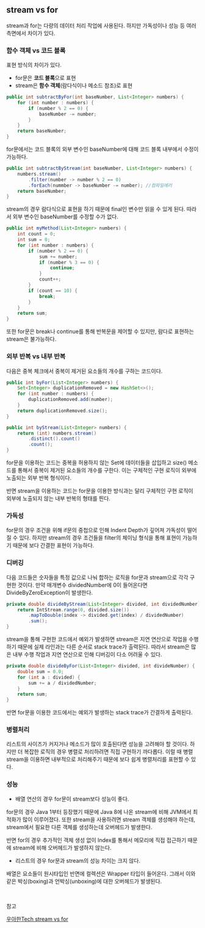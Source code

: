 ## stream vs for

stream과 for는 다량의 데이터 처리 작업에 사용된다. 하지만 가독성이나 성능 등 여러 측면에서 차이가 있다.

### 함수 객체 vs 코드 블록

표현 방식의 차이가 있다. 

- for문은 **코드 블록**으로 표현
- stream은 **함수 객체**(람다식이나 메소드 참조)로 표현

```java
public int subtractByFor(int baseNumber, List<Integer> numbers) {
    for (int number : numbers) {
        if (number % 2 == 0) {
            baseNumber -= number;
        }
    }
    return baseNumber;
}
```

for문에서는 코드 블록의 외부 변수인 baseNumber에 대해 코드 블록 내부에서 수정이 가능하다.

```java
public int subtractByStream(int baseNumber, List<Integer> numbers) {
    numbers.stream()
        .filter(number -> number % 2 == 0)
        .forEach(nummber -> baseNumber -= number); //컴파일에러
    return baseNumber;
}
```

stream의 경우 람다식으로 표현을 하기 때문에 final인 변수만 읽을 수 있게 된다. 따라서 외부 변수인 baseNumber를 수정할 수가 없다.

```java
public int myMethod(List<Integer> numbers) {
    int count = 0;
    int sum = 0;
    for (int number : numbers) {
        if (number % 2 == 0) {
            sum += number;
            if (number % 3 == 0) {
                continue;
            }
            count++;
        }
        if (count == 10) {
            break;
        }
    }
    return sum;
}
```

또한 for문은 break나 continue를 통해 반복문을 제어할 수 있지만, 람다로 표현하는 stream은 불가능하다.

### 외부 반복 vs 내부 반복

다음은 중복 체크에서 중복이 제거된 요소들의 개수를 구하는 코드이다.

```java
public int byFor(List<Integer> numbers) {
    Set<Integer> duplicationRemoved = new HashSet<>();
    for (int number : numbers) {
        duplicationRemoved.add(number);
    }
    return duplicationRemoved.size();
}
```

```java
public int byStream(List<Integer> numbers) {
    return (int) numbers.stream()
        .distinct().count()
        .count();
}
```

for문을 이용하는 코드는 중복을 허용하지 않는 Set에 데이터들을 삽입하고 size() 메소드를 통해서 중복이 제거된 요소들의 개수를 구한다. 이는 구체적인 구현 로직이 외부에 노출되는 외부 반복 형식이다.

반면 stream을 이용하는 코드는 for문을 이용한 방식과는 달리 구체적인 구현 로직이 외부에 노출되지 않는 내부 반복의 형태를 띈다.

### 가독성

for문의 경우 조건을 위해 if문의 중첩으로 인해 Indent Depth가 깊어져 가독성이 떨어질 수 있다. 하지만 stream의 경우 조건들을 filter의 체이닝 형식을 통해 표현이 가능하기 때문에 보다 간결한 표현이 가능하다.

### 디버깅

다음 코드들은 숫자들을 특정 값으로 나눠 합하는 로직을 for문과 stream으로 각각 구현한 것이다. 만약 매개변수 dividedNumber에 0이 들어온다면 DivideByZeroException이 발생한다. 

```java
private double divideByStream(List<Integer> divided, int dividedNumber) {
    return IntStream.range(0, divided.size())
        .mapToDouble(index -> divided.get(index) / dividedNumber)
        .sum();
}
```

stream을 통해 구현한 코드에서 예외가 발생하면 stream은 지연 연산으로 작업을 수행하기 때문에 실제 라인과는 다른 순서로 stack trace가 출력된다. 따라서 stream은 많은 내부 수행 작업과 지연 연산으로 인해 디버깅이 다소 어려울 수 있다.

```java
private double divideByFor(List<Integer> divided, int divideNumber) {
    double sum = 0.0;
    for (int a : divided) {
        sum += a / dividedNumber;
    }
    return sum;
}
```

반면 for문을 이용한 코드에서는 예외가 발생하는 stack trace가 간결하게 출력된다.

### 병렬처리

리스트의 사이즈가 커지거나 메소드가 많이 호출된다면 성능을 고려해야 할 것이다. 하지만 더 복잡한 로직의 경우 병렬로 처리하려면 직접 구현하기 까다롭다. 이럴 때 병렬 stream을 이용하면 내부적으로 처리해주기 때문에 보다 쉽게 병렬처리를 표현할 수 있다.

### 성능

- 배열 연산의 경우 for문이 stream보다 성능이 좋다.

for문의 경우 Java 1부터 등장했기 때문에 Java 8에 나온 stream에 비해 JVM에서 최적화가 많이 이루어졌다. 또한 stream을 사용하려면 stream 객체를 생성해야 하는데, stream에서 필요한 다른 객체를 생성하는데 오버헤드가 발생한다.

반면 for의 경우 추가적인 객체 생성 없이 Index를 통해서 메모리에 직접 접근하기 때문에 stream에 비해 오버헤드가 발생하지 않는다.

- 리스트의 경우 for문과 stream의 성능 차이는 크지 않다.

배열은 요소들이 원시타입인 반면에 컬렉션은 Wrapper 타입이 들어온다. 그래서 이와 같은 박싱(boxing)과 언박싱(unboxing)에 대한 오버헤드가 발생된다.

<br>

참고

[우아한Tech stream vs for](https://www.youtube.com/watch?v=by8hb75i9X4)
